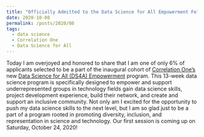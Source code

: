 ```yaml
---
title: "Officially Admitted to the Data Science for All Empowerment Fellowship Program with Correlation One"
date: 2020-10-08
permalink: /posts/2020/08
tags:
  - data science
  - Correlation One
  - Data Science for All
---
```


Today I am overjoyed and honored to share that I am one of only 6% of applicants selected to be a part of the inaugural cohort of [Correlation One’s](https://www.correlation-one.com) new [Data Science for All (DS4A) Empowerment](https://www.correlation-one.com/ds4a-empowerment) program.  This 13-week data science program is specifically designed to empower and support underrepresented groups in technology fields gain data science skills, project development experience, build their network, and create and support an inclusive community.  Not only am I excited for the opportunity to push my data science skills to the next level, but I am so glad just to be a part of a program rooted in promoting diversity, inclusion, and representation in science and technology.  Our first session is coming up on Saturday, October 24, 2020!
